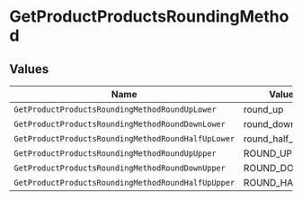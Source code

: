 # GetProductProductsRoundingMethod


## Values

| Name                                               | Value                                              |
| -------------------------------------------------- | -------------------------------------------------- |
| `GetProductProductsRoundingMethodRoundUpLower`     | round_up                                           |
| `GetProductProductsRoundingMethodRoundDownLower`   | round_down                                         |
| `GetProductProductsRoundingMethodRoundHalfUpLower` | round_half_up                                      |
| `GetProductProductsRoundingMethodRoundUpUpper`     | ROUND_UP                                           |
| `GetProductProductsRoundingMethodRoundDownUpper`   | ROUND_DOWN                                         |
| `GetProductProductsRoundingMethodRoundHalfUpUpper` | ROUND_HALF_UP                                      |